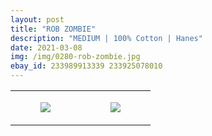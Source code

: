 ```yaml
---
layout: post
title: "ROB ZOMBIE"
description: "MEDIUM | 100% Cotton | Hanes"
date: 2021-03-08
img: /img/0280-rob-zombie.jpg
ebay_id: 233989913339 233925078010
---
```




<table style="width:100%;"><tr><td style="vertical-align:top;">
      <figure class="tmblr-full" data-orig-height="2048" data-orig-width="1365" data-orig-src="https://concertshirts.netlify.app/shirts/0280/0280-01.jpg"><img src="https://64.media.tumblr.com/89bc45bb175d095c662fc26b365adc06/88feec5308abf4ef-bc/s540x810/e86c188de0fadf86ab1ce54d7d3a241eb26fc741.jpg" data-orig-height="2048" data-orig-width="1365" data-orig-src="https://concertshirts.netlify.app/shirts/0280/0280-01.jpg"/></figure></td>
    <td style="vertical-align:top;">
      <figure class="tmblr-full" data-orig-height="2048" data-orig-width="1365" data-orig-src="https://concertshirts.netlify.app/shirts/0280/0280-02.jpg"><img src="https://64.media.tumblr.com/320e084ec040d3b4ef1a7ee746270255/88feec5308abf4ef-cf/s540x810/5477f1b8c7f76c4117f792350cf7d48763833084.jpg" data-orig-height="2048" data-orig-width="1365" data-orig-src="https://concertshirts.netlify.app/shirts/0280/0280-02.jpg"/></figure></td>
  </tr></table>
